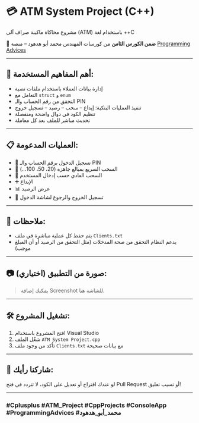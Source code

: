 # 💳 ATM System Project (C++)

مشروع محاكاة ماكينة صراف آلي (ATM) باستخدام لغة ++C

📁 **ضمن الكورس الثامن** من كورسات المهندس محمد أبو هدهود – منصة [Programming Advices](https://www.youtube.com/@ProgrammingAdvices)

---

## 🧠 أهم المفاهيم المستخدمة:

- إدارة بيانات العملاء باستخدام ملفات نصية
- التعامل مع `struct` و `enum`
- التحقق من رقم الحساب والـ PIN
- تنفيذ العمليات البنكية: إيداع – سحب – رصيد – تسجيل خروج
- تنظيم الكود في دوال واضحة ومنفصلة
- تحديث مباشر للملف بعد كل معاملة

---

## 📋 العمليات المدعومة:

- 🔐 تسجيل الدخول برقم الحساب والـ PIN
- 💸 السحب السريع بمبالغ جاهزة (20، 50، 100...)
- 🏦 السحب العادي حسب إدخال المستخدم
- ➕ الإيداع
- 📊 عرض الرصيد
- 🔁 تسجيل الخروج والرجوع لشاشة الدخول

---

## 📌 ملاحظات:

- يتم حفظ كل عملية مباشرة في ملف `Clients.txt`
- يدعم النظام التحقق من صحة المدخلات (مثل التحقق من الرصيد أو أن المبلغ موجب)

---

## 📷 صورة من التطبيق (اختياري):
> يمكنك إضافة Screenshot للشاشة هنا.

---

## 🛠️ تشغيل المشروع:

1. افتح المشروع باستخدام Visual Studio
2. شغّل الملف `ATM System Project.cpp`
3. تأكد من وجود ملف `Clients.txt` مع بيانات صحيحة

---

## 🤝 شاركنا رأيك:

لو عندك اقتراح أو تعديل على الكود، لا تتردد في فتح Pull Request أو تسيب تعليق!

---

### #Cplusplus #ATM_Project #CppProjects #ConsoleApp #ProgrammingAdvices #محمد_أبو_هدهود
